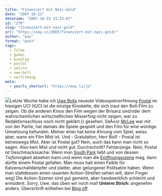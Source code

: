 ```yaml
---
title: "Finanziert mit Nazi-Gold"
date: "2007-10-23"
datetime: "2007-10-23 21:23:07"
id: "270"
slug: "finanziert-mit-nazi-gold"
url: "https://eay.cc/2007/finanziert-mit-nazi-gold/"
author: "eay"
format: "post"
tags:
  - filme
  - games
  - kinolog
  - postal
  - satire
  - uwe-boll
  - verfilmung
meta:
  - yourls_shorturl: "https://eay.li/jo"
---
```


![](/uploads/2007/postal.jpg)Letzte Woche habe ich [Uwe Bolls](//eay.cc/2007/uwe-boll-gegen-die-welt/) neueste Videospielverfilmung [Postal](http://www.imdb.com/title/tt0486640/) im hiesigen UCI ((UCI ist die einzige Kinokette, die sich traut den Boll-Film zu zeigen. Ob die anderen Kinos den Film wegen der Brisanz und/oder dem wahrscheinlichen wirtschaftlichen Misserfolg nicht zeigen, war zu Redaktionsschluss noch nicht geklärt.)) gesehen. SeÃ±or [McLee](http://twitter.com/The_McLee) war mit von der Partie, hat damals die Spiele gespielt und den Film für eine würdige Umsetzung befunden. Meiner einer hat keine Ahnung vom Spiel, weiss aber, wann ein Film Mist ist. Und - Gratulation, Herr Boll! - Postal ist keineswegs Mist. Aber ist Postal gut? Nein, auch das kann man nicht so sagen. Also kein Mist und nicht gut. Durchschnitt? Fehlanzeige. Nein, Postal ist Geschmackssache: Wenn man [South Park](http://www.planearium2.de/) liebt und von dessen _Tiefsinnigkeit_ absehen kann und wenn man die [Eröffnungsszene](//eay.cc/2007/uwe-boll-gegen-die-welt/) mag, dann dürfte einem Postal gefallen. Man muss halt einen Faible für Katzenschalldämpfer und platter, aber gelungener Politsatire haben. Wenn man stattdessen einen rasanten Action-Streifen sehen will, dann Finger weg! Die Action-Szenen sind gut gemeint, aber handwerklich schlecht und ermüdent. Sorry, Uwe, das üben wir noch mal! **Unterm Strich:** angenehm anders. Überschrift entliehen bei [Blog off](http://blogoff.de/2007/10/12/finanziert-mit-nazi-gold/).
